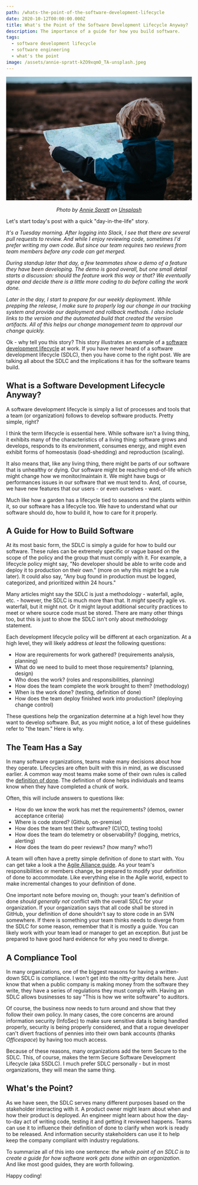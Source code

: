 ```yaml
---
path: /whats-the-point-of-the-software-development-lifecycle
date: 2020-10-12T00:00:00.000Z
title: What's the Point of the Software Development Lifecycle Anyway?
description: The importance of a guide for how you build software.
tags:
  - software development lifecycle
  - software engineering
  - what's the point
image: /assets/annie-spratt-kZO9xqmO_TA-unsplash.jpeg 
---
```


<center>

![](../assets/annie-spratt-kZO9xqmO_TA-unsplash.jpeg)

<i>

Photo by <a href="https://unsplash.com/@anniespratt?utm_source=unsplash&utm_medium=referral&utm_content=creditCopyText">Annie Spratt</a> on <a href="https://unsplash.com/s/visual/9fb65126-dee1-436b-94e4-b28f7181ef6f?utm_source=unsplash&utm_medium=referral&utm_content=creditCopyText">Unsplash</a>

</i>

</center>

Let's start today's post with a quick "day-in-the-life" story.

<i>

It's a Tuesday morning. After logging into Slack, I see that there are several pull requests to review. And while I enjoy reviewing code, sometimes I'd prefer writing my own code. But since our team requires two reviews from team members before any code can get merged.

During standup later that day, a few teammates show a demo of a feature they have been developing. The demo is good overall, but one small detail starts a discussion: should the feature work this way or that? We eventually agree and decide there is a little more coding to do before calling the work done.

Later in the day, I start to prepare for our weekly deployment. While prepping the release, I make sure to properly log our change in our tracking system and provide our deployment and rollback methods. I also include links to the version and the automated build that created the version artifacts. All of this helps our change management team to approval our change quickly.

</i>

Ok - why tell you this story? This story illustrates an example of a [software development lifecycle](https://www.techopedia.com/definition/22193/software-development-life-cycle-sdlc) at work. If you have never heard of a software development lifecycle (SDLC), then you have come to the right post. We are talking all about the SDLC and the implications it has for the software teams build.

## What is a Software Development Lifecycle Anyway?

A software development lifecycle is simply a list of processes and tools that a team (or organization) follows to develop software products. Pretty simple, right? 

I think the term lifecycle is essential here. While software isn't a living thing, it exhibits many of the characteristics of a living thing: software grows and develops, responds to its environment, consumes energy, and might even exhibit forms of homeostasis (load-shedding) and reproduction (scaling). 

It also means that, like any living thing, there might be parts of our software that is unhealthy or dying. Our software might be reaching end-of-life which might change how we monitor/maintain it. We might have bugs or performances issues in our software that we must tend to. And, of course, we have new features that our users - or even ourselves - want. 

Much like how a garden has a lifecycle tied to seasons and the plants within it, so our software has a lifecycle too. We have to understand what our software should do, how to build it, how to care for it properly.

## A Guide for How to Build Software

At its most basic form, the SDLC is simply a guide for how to build our software. These rules can be extremely specific or vague based on the scope of the policy and the group that must comply with it. For example, a lifecycle policy might say, "No developer should be able to write code and deploy it to production on their own." (more on why this might be a rule later). It could also say, "Any bug found in production must be logged, categorized, and prioritized within 24 hours."

Many articles might say the SDLC is just a methodology - waterfall, agile, etc. - however, the SDLC is much more than that. It _might_ specify agile vs. waterfall, but it might not. Or it might layout additional security practices to meet or where source code must be stored. There are many other things too, but this is just to show the SDLC isn't only about methodology statement.

Each development lifecycle policy will be different at each organization. At a high level, they will likely address _at least_ the following questions:

* How are requirements for work gathered? (requirements analysis, planning) 
* What do we need to build to meet those requirements? (planning, design) 
* Who does the work? (roles and responsibilities, planning)
* How does the team complete the work brought to them? (methodology)
* When is the work done? (testing, definition of done)
* How does the team deploy finished work into production? (deploying change control) 

These questions help the organization determine at a high level how they want to develop software. But, as you might notice, a lot of these guidelines refer to "the team." Here is why.

## The Team Has a Say

In many software organizations, teams make many decisions about how they operate. Lifecycles are often built with this in mind, as we discussed earlier. A common way most teams make some of their own rules is called the [definition of done](https://www.scrum.org/resources/blog/done-understanding-definition-done). The definition of done helps individuals and teams know when they have completed a chunk of work. 

Often, this will include answers to questions like:

* How do we know the work has met the requirements? (demos, owner acceptance criteria)
* Where is code stored? (Github, on-premise)
* How does the team test their software? (CI/CD, testing tools)
* How does the team do telemetry or observability? (logging, metrics, alerting)
* How does the team do peer reviews? (how many? who?)

A team will often have a pretty simple definition of done to start with. You can get take a look a the [Agile Alliance guide](https://www.agilealliance.org/glossary/definition-of-done/). As your team's responsibilities or members change, be prepared to modify your definition of done to accommodate. Like everything else in the Agile world, expect to make incremental changes to your definition of done.

One important note before moving on, though: your team's definition of done _should generally not_ conflict with the overall SDLC for your organization. If your organization says that all code shall be stored in GitHub, your definition of done shouldn't say to store code in an SVN somewhere. If there is something your team thinks needs to diverge from the SDLC for some reason, remember that it is mostly a guide. You can likely work with your team lead or manager to get an exception. But just be prepared to have good hard evidence for why you need to diverge.

## A Compliance Tool

In many organizations, one of the biggest reasons for having a written-down SDLC is compliance. I won't get into the nitty-gritty details here. Just know that when a public company is making money from the software they write, they have a series of regulations they must comply with. Having an SDLC allows businesses to say "This is how we write software" to auditors.

Of course, the business now needs to turn around and show that they follow their own policy. In many cases, the core concerns are around information security (InfoSec) to make sure sensitive data is being handled properly, security is being properly considered, and that a rogue developer can't divert fractions of pennies into their own bank accounts (thanks _Officespace_) by having too much access.

Because of these reasons, many organizations add the term Secure to the SDLC. This, of course, makes the term Secure Software Development Lifecycle (aka SSDLC). I much prefer SDLC personally - but in most organizations, they will mean the same thing.

## What's the Point?

As we have seen, the SDLC serves many different purposes based on the stakeholder interacting with it. A product owner might learn about when and how their product is deployed. An engineer might learn about how the day-to-day act of writing code, testing it and getting it reviewed happens. Teams can use it to influence their definition of done to clarify when work is ready to be released. And information security stakeholders can use it to help keep the company compliant with industry regulations. 

To summarize all of this into one sentence: _the whole point of an SDLC is to create a guide for how software work gets done within an organization_. And like most good guides, they are worth following. 

Happy coding!